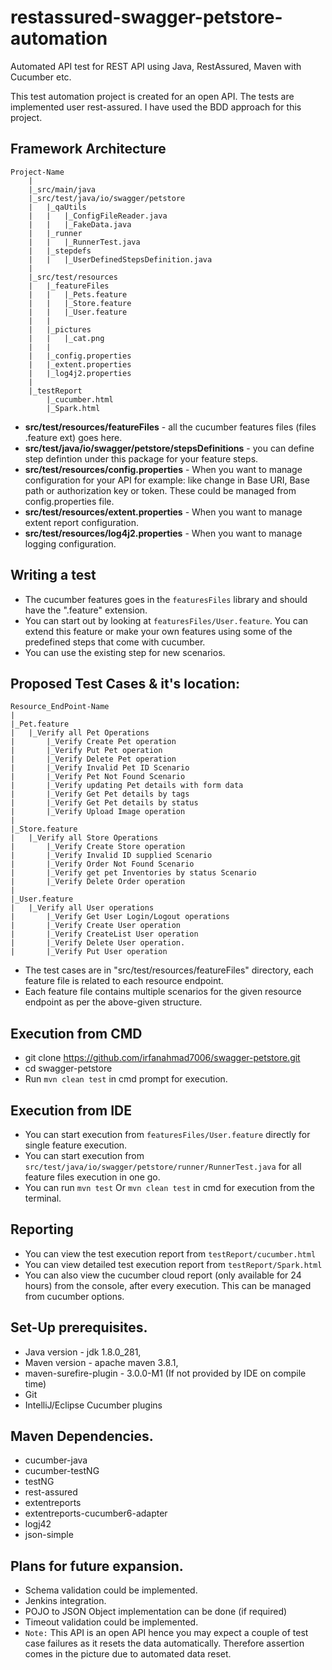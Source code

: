 restassured-swagger-petstore-automation
=================
Automated API test for REST API using Java, RestAssured, Maven with Cucumber etc.

This test automation project is created for an open API. The tests are implemented user rest-assured.
I have used the BDD approach for this project.

Framework Architecture
--------------
	Project-Name
		|
		|_src/main/java
		|_src/test/java/io/swagger/petstore	
		|	|_qaUtils
		|	|   |_ConfigFileReader.java
		|	|   |_FakeData.java
		|	|_runner
		|	|   |_RunnerTest.java
		|	|_stepdefs
		|	|   |_UserDefinedStepsDefinition.java
		|
		|_src/test/resources
		|	|_featureFiles
		|	|   |_Pets.feature
		|	|   |_Store.feature
		|	|   |_User.feature
		|	|	
		|	|_pictures	
		|	|	|_cat.png
		|	|
		|	|_config.properties
		|	|_extent.properties
		|	|_log4j2.properties
		|
		|_testReport
			|_cucumber.html
			|_Spark.html

* **src/test/resources/featureFiles** - all the cucumber features files (files .feature ext) goes here.
* **src/test/java/io/swagger/petstore/stepsDefinitions** - you can define step defintion under this package for your feature steps.
* **src/test/resources/config.properties** - When you want to manage configuration for your API for example: like change in Base URI, Base path or authorization key or token. These could be managed from config.properties file.
* **src/test/resources/extent.properties** - When you want to manage extent report configuration.
* **src/test/resources/log4j2.properties** - When you want to manage logging configuration.

Writing a test
--------------
* The cucumber features goes in the `featuresFiles` library and should have the ".feature" extension.
* You can start out by looking at `featuresFiles/User.feature`. You can extend this feature or make your own features using some of the predefined steps that come with cucumber.
* You can use the existing step for new scenarios.

Proposed Test Cases & it's location:
--------------

	Resource_EndPoint-Name
	|
	|_Pet.feature
	|   |_Verify all Pet Operations
	|		|_Verify Create Pet operation
	|		|_Verify Put Pet operation
	|		|_Verify Delete Pet operation
	|		|_Verify Invalid Pet ID Scenario
	|		|_Verify Pet Not Found Scenario
	|		|_Verify updating Pet details with form data
	|		|_Verify Get Pet details by tags
	|		|_Verify Get Pet details by status
	|		|_Verify Upload Image operation
	|
	|_Store.feature
	|	|_Verify all Store Operations
	|		|_Verify Create Store operation
	|		|_Verify Invalid ID supplied Scenario
	|		|_Verify Order Not Found Scenario
	|		|_Verify get pet Inventories by status Scenario
	|		|_Verify Delete Order operation
	|		
	|_User.feature
	|	|_Verify all User operations
	|		|_Verify Get User Login/Logout operations
	|		|_Verify Create User operation
	|		|_Verify CreateList User operation
	|		|_Verify Delete User operation.
	|		|_Verify Put User operation

* The test cases are in "src/test/resources/featureFiles" directory, each feature file is related to each resource endpoint.
* Each feature file contains multiple scenarios for the given resource endpoint as per the above-given structure.

Execution from CMD
-----------------
* git clone https://github.com/irfanahmad7006/swagger-petstore.git
* cd swagger-petstore
* Run `mvn clean test` in cmd prompt for execution.

Execution from IDE
-----------------  
* You can start execution from `featuresFiles/User.feature` directly for single feature execution.
* You can start execution from `src/test/java/io/swagger/petstore/runner/RunnerTest.java` for all feature files execution in one go.
* You can run `mvn test` Or `mvn clean test` in cmd for execution from the terminal.


Reporting
----------------- 
* You can view the test execution report from `testReport/cucumber.html`
* You can view detailed test execution report from `testReport/Spark.html`
* You can also view the cucumber cloud report (only available for 24 hours) from the console, after every execution. This can be managed from cucumber options.


Set-Up prerequisites.
-----------------
* Java version - jdk 1.8.0_281,
* Maven version - apache maven 3.8.1,      
* maven-surefire-plugin - 3.0.0-M1 (If not provided by IDE on compile time)
* Git
* IntelliJ/Eclipse Cucumber plugins

Maven Dependencies.
-----------------
* cucumber-java
* cucumber-testNG
* testNG
* rest-assured
* extentreports
* extentreports-cucumber6-adapter
* logj42
* json-simple

Plans for future expansion.
-----------------
* Schema validation could be implemented.
* Jenkins integration.
* POJO to JSON Object implementation can be done (if required)
* Timeout validation could be implemented.
* `Note:` This API is an open API hence you may expect a couple of test case failures as it resets the data automatically. Therefore assertion comes in the picture due to automated data reset.
